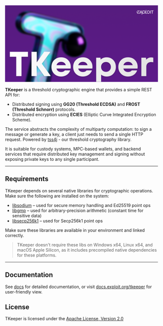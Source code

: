 ![](assets/tkeeper-github.png)

**TKeeper** is a threshold cryptographic engine that provides a simple REST API for:
- Distributed signing using **GG20 (Threshold ECDSA)** and **FROST (Threshold Schnorr)** protocols. 
- Distributed encryption using **ECIES** (Elliptic Curve Integrated Encryption Scheme).

The service abstracts the complexity of multiparty computation: to sign a message or generate a key, a client just needs to send a single HTTP request. Powered by [tss4j](https://github.com/exploit-org/tss4j) - our threshold cryptography library.

It is suitable for custody systems, MPC-based wallets, and backend services that require distributed key management and signing without exposing private keys to any single participant.

---

## Requirements

TKeeper depends on several native libraries for cryptographic operations. Make sure the following are installed on the system:

- [libsodium](https://github.com/jedisct1/libsodium) – used for secure memory handling and Ed25519 point ops
- [libgmp](https://gmplib.org/) – used for arbitrary-precision arithmetic (constant time for sensitive data)
- [libsecp256k1](https://github.com/bitcoin-core/secp256k1) – used for Secp256k1 point ops

Make sure these libraries are available in your environment and linked correctly.

> TKeeper doesn't require these libs on Windows x64, Linux x64, and macOS Apple Silicon, as it includes precompiled native dependencies for these platforms.

___

## Documentation
See [docs](docs) for detailed documentation, or visit [docs.exploit.org/tkeeper](https://docs.exploit.org/tkeeper) for
user-friendly view.

## License
TKeeper is licensed under the [Apache License, Version 2.0](LICENSE.md)